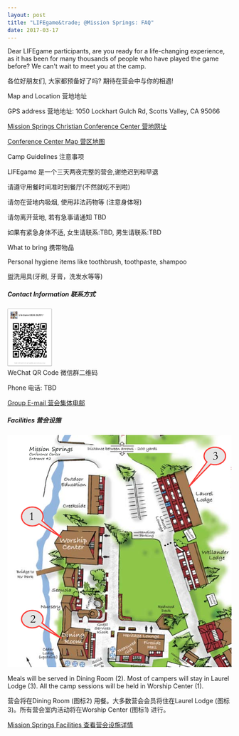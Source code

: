 ```yaml
---
layout: post
title: "LIFEgame&trade; @Mission Springs: FAQ"
date: 2017-03-17
---
```


Dear LIFEgame participants, are you ready for a life-changing experience, as it has been for many thousands of people who have played the game before? We can't wait to meet you at the camp.

各位好朋友们, 大家都预备好了吗? 期待在营会中与你的相遇!

<div class="divider"></div>
<div class="section">
  <div class="row">
    <div class="col s12 m6">
      <div class="card blue-grey darken-1">
        <div class="card-content white-text">
          <span class="card-title">Map and Location 营地地址</span>
          <p>GPS address 营地地址: 1050 Lockhart Gulch Rd, Scotts Valley, CA 95066</p>
          <p><a href="http://www.missionsprings.com/">Mission Springs Christian Conference Center 营地网址</a></p>
          <p><a href="http://www.missionsprings.com/sites/default/files/MSFlatsmap_trailmap_combined.pdf">Conference Center Map 营区地图</a></p>
        </div>
      </div>
    </div>
  </div>
  <div class="row">
    <div class="col s12 m6">
      <div class="card blue-grey darken-1">
        <div class="card-content white-text">
          <span class="card-title">Camp Guidelines 注意事项</span>
          <p>LIFEgame 是一个三天两夜完整的营会,谢绝迟到和早退</p>
          <p>请遵守用餐时间准时到餐厅(不然就吃不到啦)</p>
          <p>请勿在营地内吸烟, 使用非法药物等 (注意身体呀)</p>
          <p>请勿离开营地, 若有急事请通知 TBD</p>
          <p>如果有紧急身体不适, 女生请联系:TBD, 男生请联系:TBD</p>
        </div>
      </div>
    </div>
  </div>
  <div class="row">
    <div class="col s12 m6">
      <div class="card blue-grey darken-1">
        <div class="card-content white-text">
          <span class="card-title">What to bring 携带物品</span>
          <p>Personal hygiene items like toothbrush, toothpaste, shampoo</p>
          <p>盥洗用具(牙刷, 牙膏，洗发水等等)</p>
        </div>
      </div>
    </div>
  </div>
</div>

<div class="divider"></div>
<div class="section">
  <h5>Contact Information 联系方式</h5>
  <div class="row">
    <div class="col s12 m6">
    <div class="card blue-grey darken-1 small">
        <div class="card-image">
              <img class="materialboxed" width="100" src="/blog/WeChat@MS-032017.jpeg">
        </div>
        <div class="card-content white-text">
          <span class="card-title">WeChat QR Code 微信群二维码</span>
          <p>Phone 电话: TBD</p>
          <p><a href="mailto:lifegamebayarea2017@googlegroups.com">Group E-mail 营会集体电邮</a></p>
        </div>
      </div>
    </div>
  </div>
</div>

<div class="section">
  <h5>Facilities 营会设施</h5>
  <div class="row">
    <div class="col s12 m6">
      <div class="card">
        <div class="card-image">
          <img src="/blog/MS-FacilityMap.png">
        </div>
        <div class="card-content">
          <p>Meals will be served in Dining Room (2). Most of campers will stay in Laurel Lodge (3). All the camp sessions will be held in Worship Center (1).</p>
          <p>营会将在Dining Room (图标2) 用餐。大多数营会会员将住在Laurel Lodge (图标3)。所有营会室内活动将在Worship Center (图标1) 进行。</p>
        </div>
        <div class="card-action">
          <a href="http://www.missionsprings.com/facilities">Mission Springs Facilities 查看营会设施详情</a>
        </div>
      </div>
    </div>
  </div>
</div>
